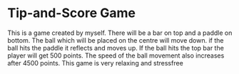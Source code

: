 # Tip-and-Score Game
This is a game created by myself. There will be a bar on top and a paddle on bottom. The ball which will be placed on the centre will move down. if the ball hits the paddle it reflects and moves up. If the ball hits the top bar the player will get 500 points. The speed of the ball movement also increases after 4500 points. 
This game is very relaxing and stressfree
